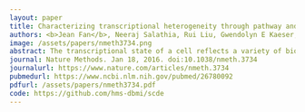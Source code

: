 ```yaml
---
layout: paper
title: Characterizing transcriptional heterogeneity through pathway and gene set overdispersion analysis
authors: <b>Jean Fan</b>, Neeraj Salathia, Rui Liu, Gwendolyn E Kaeser, Yun C Yung, Joseph L Herman, Fiona Kaper, Jian-Bing Fan, Kun Zhang, Jerold Chun, Peter V Kharchenko^
image: /assets/papers/nmeth3734.png
abstract: The transcriptional state of a cell reflects a variety of biological factors, from cell-type-specific features to transient processes such as the cell cycle, all of which may be of interest. However, identifying such aspects from noisy single-cell RNA-seq data remains challenging. We developed pathway and gene set overdispersion analysis (PAGODA) to resolve multiple, potentially overlapping aspects of transcriptional heterogeneity by testing gene sets for coordinated variability among measured cells.
journal: Nature Methods. Jan 18, 2016. doi:10.1038/nmeth.3734
journalurl: https://www.nature.com/articles/nmeth.3734
pubmedurl: https://www.ncbi.nlm.nih.gov/pubmed/26780092
pdfurl: /assets/papers/nmeth3734.pdf
code: https://github.com/hms-dbmi/scde
---
```

